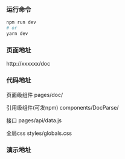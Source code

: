 ### 运行命令
```bash
npm run dev
# or
yarn dev
```

### 页面地址

http://xxxxxx/doc

### 代码地址

页面级组件
pages/doc/

引用级组件(可发npm)
components/DocParse/

接口
pages/api/data.js

全局css
styles/globals.css

### 演示地址




